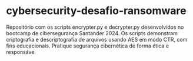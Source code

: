 # cybersecurity-desafio-ransomware
Repositório com os scripts encrypter.py e decrypter.py desenvolvidos no bootcamp de cibersegurança Santander 2024. Os scripts demonstram criptografia e descriptografia de arquivos usando AES em modo CTR, com fins educacionais. Pratique segurança cibernética de forma ética e responsáve
